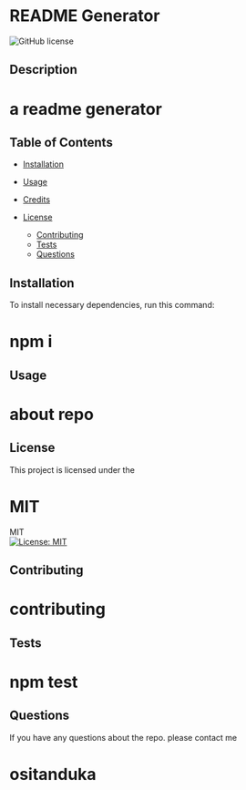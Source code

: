 # README Generator

  ![GitHub license](https://img.shields.io/badge/license-APACHE2.0-blue.svg)

  ## Description

  # a readme generator

  ## Table of Contents

  * [Installation](#installation)
  * [Usage](#usage)
  * [Credits](#credits)
  * [License](#license) 
  
    * [Contributing](#contributing)
     * [Tests](#tests)
     * [Questions](#questions)



  ## Installation

  To install necessary dependencies, run this command:

  # npm i


  ## Usage

  # about repo

  ## License

  This project is licensed under the

  # MIT
 MIT<br>[![License: MIT](https://img.shields.io/badge/License-MIT-yellow.svg)](https://opensource.org/licenses/MIT)

  ## Contributing

  # contributing

  ## Tests

  # npm test

  ## Questions

  If you have any questions about the repo. please contact me

  # ositanduka

  

  



